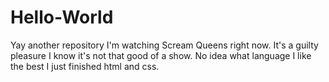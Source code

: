 # Hello-World
Yay another repository
I'm watching Scream Queens right now. It's a guilty pleasure I know it's not that good of a show. 
No idea what language I like the best I just finished html and css.
